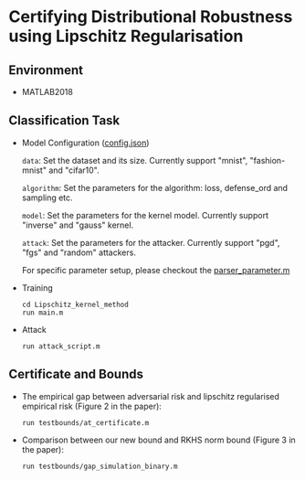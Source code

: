 # Certifying Distributional Robustness using Lipschitz Regularisation

## Environment
* MATLAB2018

## Classification Task

* Model Configuration ([config.json](Lipschitz_kernel_method/config.json))

  `data`: Set the dataset and its size. Currently support "mnist", "fashion-mnist" and "cifar10".

  `algorithm`: Set the parameters for the algorithm: loss, defense_ord and sampling etc.

  `model`: Set the parameters for the kernel model. Currently support "inverse" and "gauss" kernel.

  `attack`: Set the parameters for the attacker. Currently support "pgd", "fgs" and "random" attackers.

  For specific parameter setup, please checkout the [parser_parameter.m](Lipschitz_kernel_method/parser_parameter.m)

* Training
    ```
    cd Lipschitz_kernel_method
    run main.m
    ```
    
* Attack
    ```
    run attack_script.m
    ```
    
    
## Certificate and Bounds 
* The empirical gap between adversarial risk and lipschitz regularised empirical risk (Figure 2 in the paper):
    ```
    run testbounds/at_certificate.m
    ```
* Comparison between our new bound and RKHS norm bound (Figure 3 in the paper):
    ```
    run testbounds/gap_simulation_binary.m
    ```


